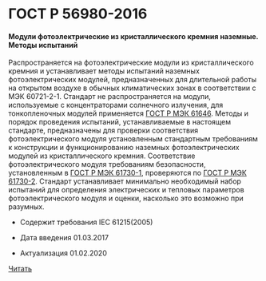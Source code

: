 # ГОСТ Р 56980-2016

#### Модули фотоэлектрические из кристаллического кремния наземные. Методы испытаний 

Распространяется на фотоэлектрические модули из кристаллического кремния и устанавливает методы испытаний наземных фотоэлектрических модулей, предназначенных для длительной работы на открытом воздухе в обычных климатических зонах в соответствии с МЭК 60721-2-1. Стандарт не распространяется на модули, используемые с концентраторами солнечного излучения, для тонкопленочных модулей применяется [ГОСТ Р МЭК 61646](61646-2013.md). Методы и порядок проведения испытаний, устанавливаемые в настоящем стандарте, предназначены для проверки соответствия фотоэлектрического модуля установленным стандартным требованиям к конструкции и функционированию наземных фотоэлектрических модулей из кристаллического кремния. Соответствие фотоэлектрического модуля требованиям безопасности, установленным в [ГОСТ Р МЭК 61730-1](61730-1-2013.md), проверяются по [ГОСТ Р МЭК 61730-2](61730-2-2013.md). Стандарт устанавливает минимально необходимый набор испытаний для определения электрических и тепловых параметров фотоэлектрического модуля и оценки, насколько это возможно при разумных.

- Содержит требования IEC 61215(2005)

- Дата введения	01.03.2017
- Актуализация	01.02.2020

<a href="~/files/56980-2016.pdf" onclick="openPdf('56980-2016.pdf', 'application/pdf');">Читать</a>